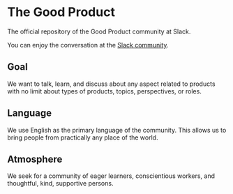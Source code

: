 # The Good Product
The official repository of the Good Product community at Slack.

You can enjoy the conversation at the [Slack community](https://goodproduct.slack.com/).

## Goal

We want to talk, learn, and discuss about any aspect related to products with no limit about types of products, topics, perspectives, or roles.

## Language

We use English as the primary language of the community. This allows us to bring people from practically any place of the world.

## Atmosphere

We seek for a community of eager learners, conscientious workers, and thoughtful, kind, supportive persons.

